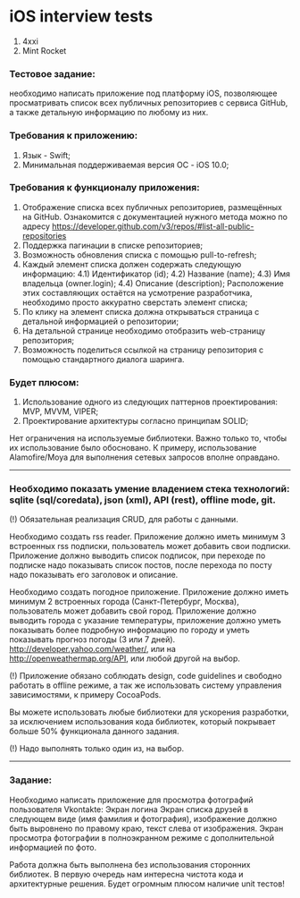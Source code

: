 # iOS interview tests


1. 4xxi
2. Mint Rocket



### Тестовое задание: 
необходимо написать приложение под платформу iOS, позволяющее просматривать список всех публичных репозиториев с сервиса GitHub, а также детальную информацию по любому из них.

### Требования к приложению:
1) Язык - Swift;
2) Минимальная поддерживаемая версия ОС - iOS 10.0;

### Требования к функционалу приложения:
1) Отображение списка всех публичных репозиториев, размещённых на GitHub. Ознакомится с документацией нужного метода можно по адресу
https://developer.github.com/v3/repos/#list-all-public-repositories
2) Поддержка пагинации в списке репозиториев;
3) Возможность обновления списка с помощью pull-to-refresh;
4) Каждый элемент списка должен содержать следующую информацию:
  4.1) Идентификатор (id);
  4.2) Название (name);
  4.3) Имя владельца (owner.login);
  4.4) Описание (description);
Расположение этих составляющих остаётся на усмотрение разработчика, необходимо просто аккуратно сверстать элемент списка;
5) По клику на элемент списка должна открываться страница с детальной информацией о репозитории;
6) На детальной странице необходимо отобразить web-страницу репозитория;
7) Возможность поделиться ссылкой на страницу репозитория с помощью стандартного диалога шаринга.

### Будет плюсом:
1) Использование одного из следующих паттернов проектирования: MVP, MVVM, VIPER;
2) Проектирование архитектуры согласно принципам SOLID;

Нет ограничения на используемые библиотеки. Важно только то, чтобы их использование было обосновано. К примеру, использование Alamofire/Moya для выполнения сетевых запросов вполне оправдано.

---

### Необходимо показать умение владением стека технологий: sqlite (sql/coredata), json (xml), API (rest), offline mode, git.
(!) Обязательная реализация CRUD, для работы с данными.

Необходимо создать rss reader. Приложение должно иметь минимум 3 встроенных rss подписки, пользователь может добавить свои подписки. Приложение должно выводить список подписок, при переходе по подписке надо показывать список постов, после перехода по посту надо показывать его заголовок и описание.

Необходимо создать погодное приложение. Приложение должно иметь минимум 2 встроенных города (Санкт-Петербург, Москва), пользователь может добавить свой город. Приложение должно выводить города с указание температуры, приложение должно уметь показывать более подробную информацию по городу и уметь показывать прогноз погоды (3 или 7 дней). http://developer.yahoo.com/weather/, или на http://openweathermap.org/API, или любой другой на выбор.

(!) Приложение обязано соблюдать design, code guidelines и свободно работать в offline режиме, а так же использовать систему управления зависимостями, к примеру CocoaPods.

Вы можете использовать любые библиотеки для ускорения разработки, за исключением использования кода библиотек, который покрывает больше 50% функционала данного задания.

(!) Надо выполнять только один из, на выбор.

---

### Задание:
Необходимо написать приложение для просмотра фотографий пользователя Vkontakte:
Экран логина
Экран списка друзей в следующем виде (имя фамилия и фотография), изображение должно быть выровнено по правому краю, текст слева от изображения.
Экран просмотра фотографии в полноэкранном режиме с дополнительной информацией по фото.

Работа должна быть выполнена без использования сторонних библиотек.
В первую очередь нам интересна чистота кода и архитектурные решения.
Будет огромным плюсом наличие unit тестов!
